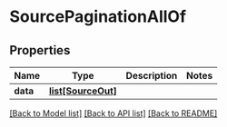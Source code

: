 # SourcePaginationAllOf

## Properties
Name | Type | Description | Notes
------------ | ------------- | ------------- | -------------
**data** | [**list[SourceOut]**](SourceOut.md) |  | 

[[Back to Model list]](../README.md#documentation-for-models) [[Back to API list]](../README.md#documentation-for-api-endpoints) [[Back to README]](../README.md)


